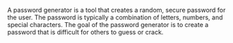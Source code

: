 A password generator is a tool that creates a random, secure password for the user. 
The password is typically a combination of letters, numbers, and special characters. 
The goal of the password generator is to create a password that is difficult for others to guess or crack. 
